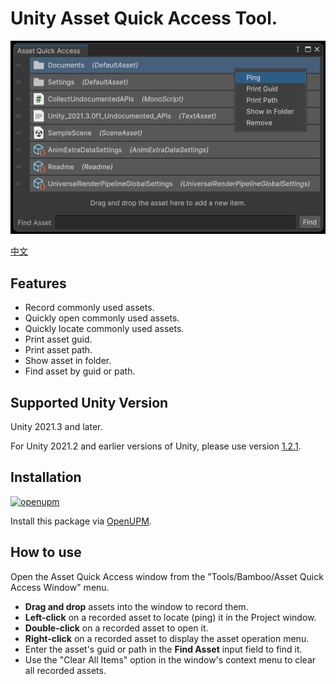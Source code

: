 # Unity Asset Quick Access Tool.

![Asset Quick Access Window](./Documents~/imgs/img_sample_asset_quick_access_window.png)

[中文](./README_CN.md)

## Features

- Record commonly used assets.
- Quickly open commonly used assets.
- Quickly locate commonly used assets.
- Print asset guid.
- Print asset path.
- Show asset in folder.
- Find asset by guid or path.

## Supported Unity Version

Unity 2021.3 and later.

For Unity 2021.2 and earlier versions of Unity, please use version [1.2.1](https://github.com/SolarianZ/UnityAssetQuickAccessTool/releases/tag/v1.2.1).

## Installation

[![openupm](https://img.shields.io/npm/v/com.greenbamboogames.assetquickaccess?label=openupm&registry_uri=https://package.openupm.com)](https://openupm.com/packages/com.greenbamboogames.assetquickaccess/)

Install this package via [OpenUPM](https://openupm.com/packages/com.greenbamboogames.assetquickaccess).

## How to use

Open the Asset Quick Access window from the "Tools/Bamboo/Asset Quick Access Window" menu.

- **Drag and drop** assets into the window to record them.
- **Left-click** on a recorded asset to locate (ping) it in the Project window.
- **Double-click** on a recorded asset to open it.
- **Right-click** on a recorded asset to display the asset operation menu.
- Enter the asset's guid or path in the **Find Asset** input field to find it.
- Use the "Clear All Items" option in the window's context menu to clear all recorded assets.
